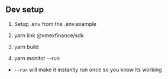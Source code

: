 ## Dev setup

1. Setup .env from the .env.example

2. yarn link @vmexfinance/sdk

3. yarn build

4. yarn monitor --run

- `--run` will make it instantly run once so you know its working
